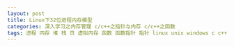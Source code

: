 ```yaml
---
layout: post
title: Linux下32位进程内存模型
categories: 深入学习之内存管理 c/c++之指针与内存 c/c++之函数
tags: 进程 内存 堆 栈 页 虚拟内存 函数 函数指针 指针 linux unix windows c c++ 页表寄存器 访问权限 编译 物理内存 RAM 32位 64位 编译原理 操作系统
---
```

